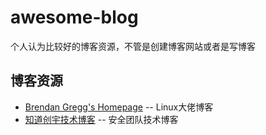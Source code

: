 # awesome-blog
个人认为比较好的博客资源，不管是创建博客网站或者是写博客


## 博客资源

- [Brendan Gregg's Homepage](https://www.brendangregg.com/) -- Linux大佬博客
- [知道创宇技术博客](https://paper.seebug.org/) -- 安全团队技术博客
